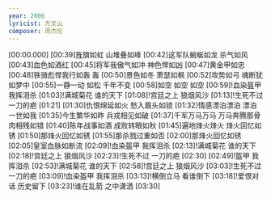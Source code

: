 ```yaml
---
year: 2006
lyricist: 方文山
composer: 周杰伦
---
```

[00:00.000]
[00:39]旌旗如虹 山堆叠如峰
[00:42]这军队蜿蜒如龙 杀气如风
[00:43]血色如酒红
[00:45]将军我傲气如冲 神色悍如凶
[00:47]黄金甲如忠
[00:48]铁骑彪悍我行如轰 轰
[00:50]景色如冬 萧瑟如枫
[00:52]攻势如弓 魂断犹如梦中
[00:55]一静一动 如松 千年不变
[00:58]如空 如空 如空
[00:59]!血染盔甲 我挥泪杀
[01:03]!满城菊花 谁的天下
[01:08]!宫廷之上 狼烟风沙
[01:13]!生死不过 一刀的疤
[01:21]
[01:30]仇恨绵延如火 愁入眉头如锁
[01:32]情感漂泊漂泊 漂泊一世如我
[01:35]今生繁华如昨 兵戎相见如破
[01:37]千军万马万马 万马奔腾那骨肉相残如错
[01:40]陈年战事如酒 成败转眼如秋
[01:45]遍地烽火烽火 烽火回忆如锈
[01:50]那烽火回忆如锈
[01:55]那杀戮过重如否
[02:00]那烽火回忆如锈
[02:05]皇室血脉如断流
[02:09]!血染盔甲 我挥泪杀
[02:13]!满城菊花 谁的天下
[02:18]!宫廷之上 狼烟风沙
[02:23]!生死不过 一刀的疤
[02:30]
[02:49]!盔甲 我挥泪杀
[02:53]!满城菊花 谁的天下
[02:58]!宫廷之上 狼烟风沙
[03:03]!生死不过 一刀的疤
[03:09]!血染盔甲 我挥泪杀
[03:13]!横倒立马 看谁倒下
[03:18]!爱恨对话 历史留下
[03:23]!谁在乱箭 之中潇洒
[03:30]